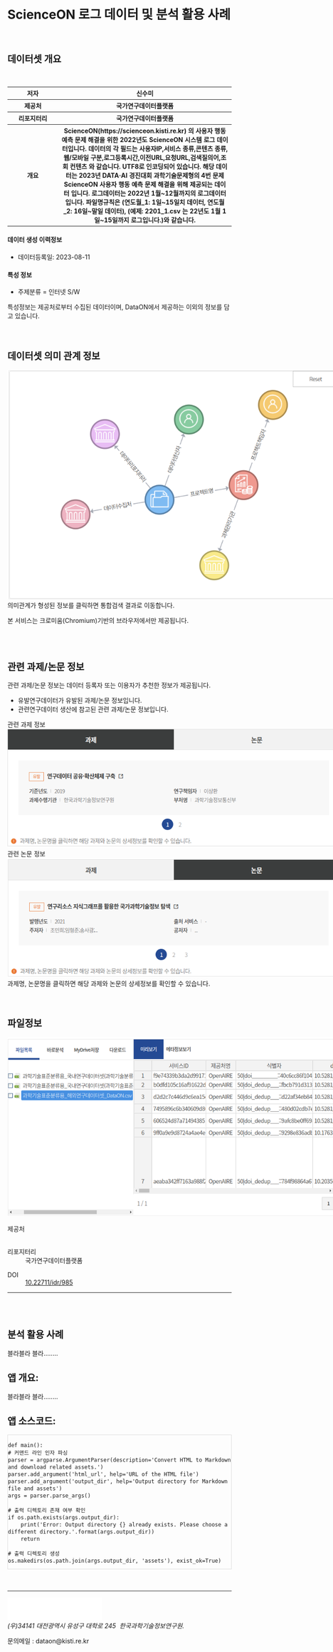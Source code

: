 <style>
.code-container {
    width: 750;
    max-height: 300px; /* 스크롤 가능한 최대 높이 조절 */
    overflow: auto; /* 스크롤 바 활성화 */
    border: 1px solid #ddd; /* 선택적인 테두리 스타일 */
}
</style>


ScienceON 로그 데이터 및 분석 활용 사례
===
<br/>

데이터셋 개요
---

<br/>

<table>
<tbody>
<tr>
<th>저자</th>
<th class="text-left">신수미</th>
</tr>
<tr>
<th>제공처</th>
<th class="text-left">국가연구데이터플랫폼</th>
</tr>
<tr>
<th>리포지터리</th>
<th class="text-left">국가연구데이터플랫폼</th>
</tr>
<tr>
<th width=100> 개요 </th>
<th height=150> ScienceON(https://scienceon.kisti.re.kr) 의 사용자 행동 예측 문제 해결을 위한 2022년도 ScienceON 시스템 로그 데이터입니다. 데이터의 각 필드는 사용자IP,서비스 종류,콘텐츠 종류,웹/모바일 구분,로그등록시간,이전URL,요청URL,검색질의어,조회 컨텐츠 와 같습니다. UTF8로 인코딩되어 있습니다. 해당 데이터는 2023년 DATA‧AI 경진대회 과학기술문제형의 4번 문제 ScienceON 사용자 행동 예측 문제 해결을 위해 제공되는 데이터 입니다. 로그데이터는 2022년 1월~12월까지의 로그데이터입니다. 파일명규칙은 (연도월_1: 1일~15일치 데이터, 연도월_2: 16일~말일 데이터), (예제: 2201_1.csv 는 22년도 1월 1일~15일까지 로그입니다.)와 같습니다. 

</th>
</tr>

</tbody>
</table>

<div class="rstDetail_row">
<h4 class="rstD_title">데이터 생성 이력정보</h4>
<ul class="bul_list embargo_list">
<!-- 05-1. 데이터셋 생성일시 :: creat_dttm -->
<li>데이터등록일: 2023-08-11</li>
</ul>
</div>
<div class="rstDetail_row">
<h4 class="rstD_title">특성 정보</h4>
<ul class="bul_list" id="charInformation">
<li>주제분류 = 인터넷 S/W </li>

</ul>
<div class="infoAlign">
<div class="info_box type5 info_2line">
<i class="xi-error"></i>
<span>특성정보는 제공처로부터 수집된 데이터이며, DataON에서 제공하는 이외의 정보를 담고 있습니다.</span>
</div>
</div>
</div>


<br/>
<br/>

데이터셋 의미 관계 정보
---
<div class="data_area" style="width: 750px;">
<img src="assets/graph.png"/>
</div>
<span>의미관계가 형성된 정보를 클릭하면 통합검색 결과로 이동합니다.</span>

<span>본 서비스는 크로미움(Chromium)기반의 브라우저에서만 제공됩니다.</span>

<br/>
<br/>

관련 과제/논문 정보
---
<span>관련 과제/논문 정보는 데이터 등록자 또는 이용자가 추천한 정보가 제공됩니다.</span>
<ul>
<li><span class="stat type1">유발</span>연구데이터가 유발된 과제/논문 정보입니다.</li>
<li><span class="stat type2">관련</span>연구데이터 생산에 참고된 관련 과제/논문 정보입니다.</li>
</ul>

<div class="data_area" style="width: 750px;">
관련 과제 정보
<img alt="" src="assets/img1.png"/>
</div>
<div class="data_area" style="width: 750px;">
관련 논문 정보
<img src="assets/img2.png"/>
</div>

<div class="help_more">
<span>과제명, 논문명을 클릭하면 해당 과제와 논문의 상세정보를 확인할 수 있습니다.</span>
</div>

<br/>
<br/>

파일정보
---

<div class="data_area" style="width: 750px;">
<img alt="" src="assets/img3.png"/>
</div>


<dl class="rstD_info">
<dt>제공처</dt>
<dd>
<img alt="" onerror="this.src='/resources/images/rep_none.gif'" src="assets/imagePreview.do"/>
</dd>
</dl>

<dl class="rstD_info">
<dt>리포지터리</dt>
<dd>국가연구데이터플랫폼<br/>
</dd>
</dl>

<dl class="rstD_info rstD_info_url">
<dt>DOI<i class="xi-external-link"></i></dt>
<dd>
<a class="rstD_name" href="https://doi.org/10.22711/idr/985" target="blank">10.22711/idr/985</a>
</dd>
</dl>


-----

<br/>
<br/>

분석 활용 사례
---
블라블라 블라........


앱 개요: 
----

블라블라 블라........



앱 소스코드:
----

<div class="code-container">

    def main():
    # 커맨드 라인 인자 파싱
    parser = argparse.ArgumentParser(description='Convert HTML to Markdown and download related assets.')
    parser.add_argument('html_url', help='URL of the HTML file')
    parser.add_argument('output_dir', help='Output directory for Markdown file and assets')
    args = parser.parse_args()

    # 출력 디렉토리 존재 여부 확인
    if os.path.exists(args.output_dir):
        print('Error: Output directory {} already exists. Please choose a different directory.'.format(args.output_dir))
        return

    # 출력 디렉토리 생성
    os.makedirs(os.path.join(args.output_dir, 'assets'), exist_ok=True)

    # HTML 가져오기
    response = requests.get(args.html_url)
    if response.status_code != 200:
        print('Error: Failed to fetch the HTML content from the provided URL.')
        return

</div>



<br/>
<br/>

---


<img alt="데이터온" src="assets/footer_logo.png"/>
<address>(우)34141 대전광역시 유성구 대학로 245<span>  한국과학기술정보연구원.</span></address>
<p class="copyright">문의메일 : dataon@kisti.re.kr</p>
</body>
<p></html></p>